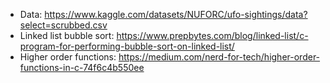 * Data: https://www.kaggle.com/datasets/NUFORC/ufo-sightings/data?select=scrubbed.csv
* Linked list bubble sort: https://www.prepbytes.com/blog/linked-list/c-program-for-performing-bubble-sort-on-linked-list/
* Higher order functions: https://medium.com/nerd-for-tech/higher-order-functions-in-c-74f6c4b550ee